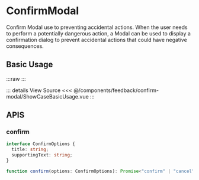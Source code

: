 <script setup lang="ts">
import ShowCaseBasicUsage from './ShowCaseBasicUsage.vue'
</script>

# ConfirmModal

Confirm Modal use to preventing accidental actions. When the user needs to perform a potentially dangerous action, a Modal can be used to display a confirmation dialog to prevent accidental actions that could have negative consequences.

## Basic Usage

:::raw
<ShowCaseBasicUsage class="vp-raw" />
:::

::: details View Source
<<< @/components/feedback/confirm-modal/ShowCaseBasicUsage.vue
:::

## APIS

### confirm

```ts
interface ConfirmOptions {
  title: string;
  supportingText: string;
}

function confirm(options: ConfirmOptions): Promise<"confirm" | "cancel">;
```
